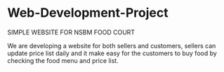 # Web-Development-Project

  SIMPLE WEBSITE FOR NSBM FOOD COURT

We are developing a website for both sellers and customers, sellers can update price list daily and it make easy for the customers 
to buy food by  checking the food menu and price list.
